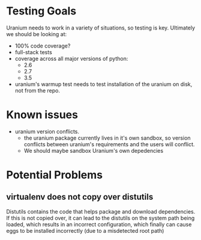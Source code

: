 # Testing Goals

Uranium needs to work in a variety of situations, so testing is key. Ultimately we should be looking at:

* 100% code coverage?
* full-stack tests
* coverage across all major versions of python:
  * 2.6
  * 2.7
  * 3.5
* uranium's warmup test needs to test installation of the uranium on disk,
  not from the repo.

# Known issues

* uranium version conflicts.
  * the uranium package currently lives in it's own sandbox, so
    version conflicts between uranium's requirements and the users
    will conflict.
  * We should maybe sandbox Uranium's own depedencies


# Potential Problems

## virtualenv does not copy over distutils

Distutils contains the code that helps package and download dependencies. If this is not copied over, it can
lead to the distutils on the system path being loaded, which results in an incorrect configuration, which finally
can cause eggs to be installed incorrectly (due to a misdetected root path)
